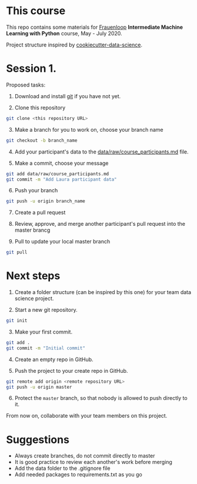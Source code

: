 
# This course

This repo contains some materials for [Frauenloop](https://www.frauenloop.org/) **Intermediate Machine Learning with Python** course, May - July 2020.

Project structure inspired by [cookiecutter-data-science](https://drivendata.github.io/cookiecutter-data-science/).

# Session 1. 

Proposed tasks:

1. Download and install [git](https://git-scm.com/downloads) if you have not yet.

2. Clone this repository

```bash
git clone <this repository URL>
```

3. Make a branch for you to work on, choose your branch name

```bash
git checkout -b branch_name
```

4. Add your participant's data to the [data/raw/course_participants.md](data/raw/course_participants.md) file.

5. Make a commit, choose your message

```bash
git add data/raw/course_participants.md
git commit -m "Add Laura participant data"
```

6. Push your branch

```bash
git push -u origin branch_name
```

7. Create a pull request

8. Review, approve, and merge another participant's pull request into the master brancg

9. Pull to update your local master branch

```bash
git pull
```


# Next steps

1. Create a folder structure (can be inspired by this one) for your team data science project.

2. Start a new git repository.

```bash
git init
```

3. Make your first commit.

```bash
git add .
git commit -m "Initial commit"
```

4. Create an empty repo in GitHub.

5. Push the project to your create repo in GitHub.

```bash
git remote add origin <remote repository URL>
git push -u origin master
```

6. Protect the `master` branch, so that nobody is allowed to push directly to it.

From now on, collaborate with your team members on this project.

# Suggestions
* Always create branches, do not commit directly to master
* It is good practice to review each another's work before merging
* Add the data folder to the .gitignore file
* Add needed packages to requirements.txt as you go
